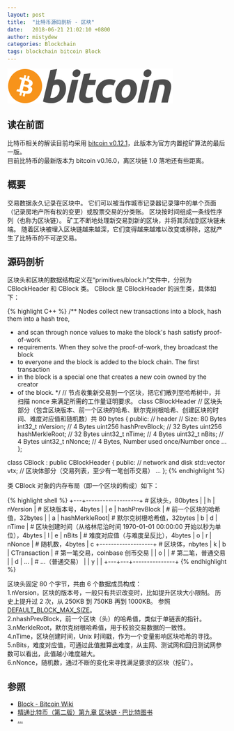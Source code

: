 ```yaml
---
layout: post
title:  "比特币源码剖析 - 区块"
date:   2018-06-21 21:02:10 +0800
author: mistydew
categories: Blockchain
tags: blockchain bitcoin Block
---
```

![bitcoin](/images/20180504/bitcoin.svg)

## 读在前面
比特币相关的解读目前均采用 [bitcoin v0.12.1](https://github.com/bitcoin/bitcoin/tree/v0.12.1)，此版本为官方内置挖矿算法的最后一版。<br>
目前比特币的最新版本为 bitcoin v0.16.0，离区块链 1.0 落地还有些距离。

## 概要

交易数据永久记录在区块中。
它们可以被当作城市记录器记录簿中的单个页面（记录房地产所有权的变更）或股票交易的分类账。
区块按时间组成一条线性序列（也称为区块链）。
矿工不断地处理新交易到新的区块，并将其添加到区块链末端。
随着区块被埋入区块链越来越深，它们变得越来越难以改变或移除，这就产生了比特币的不可逆交易。
<!-- excerpt -->

## 源码剖析

区块头和区块的数据结构定义在“primitives/block.h”文件中，分别为 CBlockHeader 和 CBlock 类。
CBlock 是 CBlockHeader 的派生类，具体如下：

{% highlight C++ %}
/** Nodes collect new transactions into a block, hash them into a hash tree,
 * and scan through nonce values to make the block's hash satisfy proof-of-work
 * requirements.  When they solve the proof-of-work, they broadcast the block
 * to everyone and the block is added to the block chain.  The first transaction
 * in the block is a special one that creates a new coin owned by the creator
 * of the block.
 */ // 节点收集新交易到一个区块，把它们散列至哈希树中，并扫描 nonce 来满足所需的工作量证明要求。
class CBlockHeader // 区块头部分（包含区块版本、前一个区块的哈希、默尔克树根哈希、创建区块的时间、难度对应值和随机数）共 80 bytes
{
public:
    // header // Size: 80 Bytes
    int32_t nVersion; // 4 Bytes
    uint256 hashPrevBlock; // 32 Bytes
    uint256 hashMerkleRoot; // 32 Bytes
    uint32_t nTime; // 4 Bytes
    uint32_t nBits; // 4 Bytes
    uint32_t nNonce; // 4 Bytes, Number used once/Number once
    ...
};

class CBlock : public CBlockHeader
{
public:
    // network and disk
    std::vector<CTransaction> vtx; // 区块体部分（交易列表，至少有一笔创币交易）
    ...
};
{% endhighlight %}

类 CBlock 对象的内存布局（即一个区块的构成）如下：

{% highlight shell %}
+---+-------------------+ # 区块头，80bytes
|   | h | nVersion      |  # 区块版本号，4bytes
|   | e | hashPrevBlock |  # 前一个区块的哈希值，32bytes
|   | a | hashMerkleRoot|  # 默尔克树根哈希值，32bytes
| b | d | nTime         |  # 区块创建时间（从格林尼治时间 1970-01-01 00:00:00 开始以秒为单位），4bytes
| l | e | nBits         |  # 难度对应值（与难度呈反比），4bytes
| o | r | nNonce        |  # 随机数，4bytes
| c +-------------------+ # 区块体，nbytes
| k | b | CTransaction  |  # 第一笔交易，coinbase 创币交易
|   | o |               |  # 第二笔，普通交易
|   | d | ...           |  # ...（普通交易）
|   | y |               |
+---+---+---------------+
{% endhighlight %}

区块头固定 80 个字节，共由 6 个数据成员构成：<br>
1.nVersion，区块的版本号，一般只有共识改变时，比如提升区块大小限制。
历史上提升过 2 次，从 250KB 到 750KB 再到 1000KB。
参照 [DEFAULT_BLOCK_MAX_SIZE](https://github.com/bitcoin/bitcoin/search?q=DEFAULT_BLOCK_MAX_SIZE&type=Issues)。<br>
2.nhashPrevBlock，前一个区块（头）的哈希值，类似于单链表的指针。<br>
3.nMerkleRoot，默尔克树根哈希值，用于校验交易数据的一致性。<br>
4.nTime，区块创建时间，Unix 时间戳，作为一个变量影响区块哈希的寻找。<br>
5.nBits，难度对应值，可通过此值推算出难度，从主网、测试网和回归测试网参数可以看出，此值越小难度越大。<br>
6.nNonce，随机数，通过不断的变化来寻找满足要求的区块（挖矿）。

## 参照

* [Block - Bitcoin Wiki](https://en.bitcoin.it/wiki/Block)
* [精通比特币（第二版）第九章 区块链 · 巴比特图书](http://book.8btc.com/books/6/masterbitcoin2cn/_book/ch09.html)
* [...](https://github.com/mistydew/blockchain)
